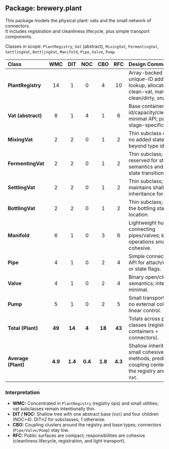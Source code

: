 ## **Package: brewery.plant**

This package models the physical plant: vats and the small network of connectors.  
It includes registration and cleanliness lifecycle, plus simple transport components.

Classes in scope: `PlantRegistry`, `Vat` (abstract), `MixingVat`, `FermentingVat`, `SettlingVat`, `BottlingVat`, `Manifold`, `Pipe`, `Valve`, `Pump`.

| Class | WMC | DIT | NOC | CBO | RFC | **Design Comment** |
|:------|:---:|:---:|:---:|:---:|:---:|:--------------------|
| **PlantRegistry** | 14 | 1 | 0 | 4 | 10 | Array-backed registry; unique-ID add, linear lookup, allocate-clean-vat, mark clean/dirty, snapshot. |
| **Vat (abstract)** | 8 | 1 | 4 | 1 | 6 | Base container with id/capacity/cleanliness; minimal API; parent of stage-specific vats. |
| **MixingVat** | 2 | 2 | 0 | 1 | 2 | Thin subclass over `Vat`; no added state/logic beyond type identity. |
| **FermentingVat** | 2 | 2 | 0 | 1 | 2 | Thin subclass; reserved for stage semantics and future state transitions. |
| **SettlingVat** | 2 | 2 | 0 | 1 | 2 | Thin subclass; maintains shallow inheritance for clarity. |
| **BottlingVat** | 2 | 2 | 0 | 1 | 2 | Thin subclass; marks the bottling stage location. |
| **Manifold** | 6 | 1 | 0 | 3 | 6 | Lightweight hub for connecting pipes/valves; keeps operations small and cohesive. |
| **Pipe** | 4 | 1 | 0 | 2 | 4 | Simple connector; tiny API for attach/detach or state flags. |
| **Valve** | 4 | 1 | 0 | 2 | 4 | Binary open/close semantics; intentionally minimal. |
| **Pump** | 5 | 1 | 0 | 2 | 5 | Small transport helper; no external collections; linear control. |
| **Total (Plant)** | **49** | **14** | **4** | **18** | **43** | Totals across plant classes (registry + containers + connectors). |
| **Average (Plant)** | **4.9** | **1.4** | **0.4** | **1.8** | **4.3** | Shallow inheritance, small cohesive methods, predictable coupling centered on the registry and base `Vat`. |

### **Interpretation**
- **WMC:** Concentrated in `PlantRegistry` (registry ops) and small utilities; vat subclasses remain intentionally thin.
- **DIT / NOC:** Shallow tree with one abstract base (`Vat`) and four children (NOC=4). DIT≈2 for subclasses, 1 otherwise.
- **CBO:** Coupling clusters around the registry and base types; connectors (`Pipe/Valve/Pump`) stay low.
- **RFC:** Public surfaces are compact; responsibilities are cohesive (cleanliness lifecycle, registration, and light transport).

